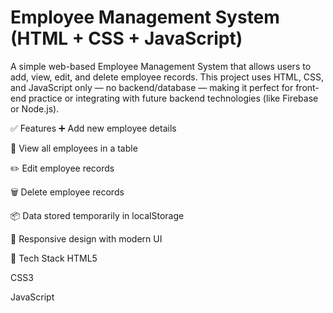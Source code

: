 # Employee Management System (HTML + CSS + JavaScript)

A simple web-based Employee Management System that allows users to add, view, edit, and delete employee records. This project uses HTML, CSS, and JavaScript only — no backend/database — making it perfect for front-end practice or integrating with future backend technologies (like Firebase or Node.js).

✅ Features
➕ Add new employee details

📄 View all employees in a table

✏️ Edit employee records

🗑️ Delete employee records

📦 Data stored temporarily in localStorage

🎨 Responsive design with modern UI

🧰 Tech Stack
HTML5

CSS3

JavaScript 
